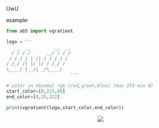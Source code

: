 UwU

example:
```py
from ab5 import vgratient

logo = '''
   __  __         __  __
  / / / /      __/ / / /
 / / / / | /| / / / / / 
/ /_/ /| |/ |/ / /_/ /  
\____/ |__/|__/\____/   
                        '''

# color in decemal rgb [red,green,blue] (max 255 min 0)
start_color=[0,223,50]
end_color=[0,25,222]

print(vgratient(logo,start_color,end_color))
```

<p align="center">
  <img src="https://cdn.discordapp.com/attachments/790977863847116830/980557615413219388/unknown.png">
</p>